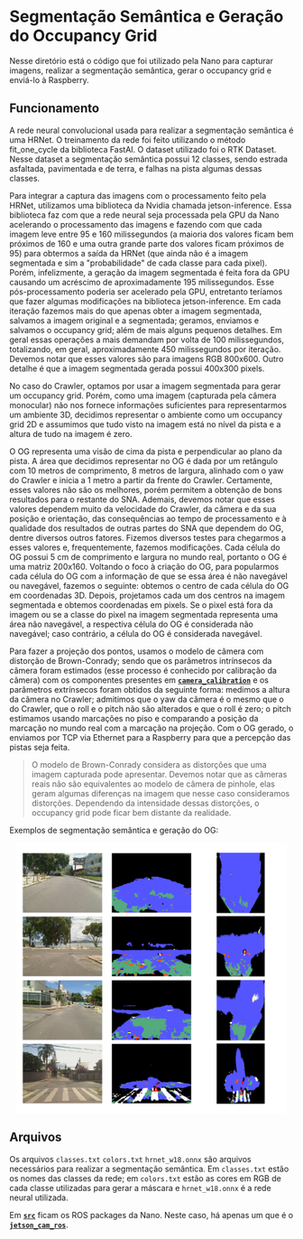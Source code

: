 # Segmentação Semântica e Geração do Occupancy Grid

Nesse diretório está o código que foi utilizado pela Nano para capturar imagens, realizar a segmentação semântica, 
gerar o occupancy grid e enviá-lo à Raspberry.

## Funcionamento
A rede neural convolucional usada para realizar a segmentação semântica é uma HRNet. O treinamento da rede foi feito utilizando o método fit\_one\_cycle da biblioteca FastAI. O dataset utilizado foi o RTK Dataset. Nesse dataset a segmentação semântica possui 12 classes, sendo estrada asfaltada, pavimentada e de terra, e falhas na pista algumas dessas classes.

Para integrar a captura das imagens com o processamento feito pela HRNet, utilizamos uma biblioteca da Nvidia chamada jetson-inference. Essa biblioteca faz com que a rede neural seja processada pela GPU da Nano acelerando o processamento das imagens e fazendo com que cada imagem leve entre 95 e 160 milissegundos (a maioria dos valores ficam bem próximos de 160 e uma outra grande parte dos valores ficam próximos de 95) para obtermos a saída da HRNet (que ainda não é a imagem segmentada e sim a "probabilidade" de cada classe para cada pixel). Porém, infelizmente, a geração da imagem segmentada é feita fora da GPU causando um acréscimo de aproximadamente 195 milissegundos. Esse pós-processamento poderia ser acelerado pela GPU, entretanto teríamos que fazer algumas modificações na biblioteca jetson-inference. Em cada iteração fazemos mais do que apenas obter a imagem segmentada, salvamos a imagem original e a segmentada; geramos, enviamos e salvamos o occupancy grid; além de mais alguns pequenos detalhes. Em geral essas operações a mais demandam por volta de 100 milissegundos, totalizando, em geral, aproximadamente 450 milissegundos por iteração. Devemos notar que esses valores são para imagens RGB 800x600. Outro detalhe é que a imagem segmentada gerada possui 400x300 pixels.

No caso do Crawler, optamos por usar a imagem segmentada para gerar um occupancy grid. Porém, como uma imagem (capturada pela câmera monocular) não nos fornece informações suficientes para representarmos um ambiente 3D, decidimos representar o ambiente como um occupancy grid 2D e assumimos que tudo visto na imagem está no nível da pista e a altura de tudo na imagem é zero.

O OG representa uma visão de cima da pista e perpendicular ao plano da pista. A área que decidimos representar no OG é dada por um retângulo com 10 metros de comprimento, 8 metros de largura, alinhado com o yaw do Crawler e inicia a 1 metro a partir da frente do Crawler. Certamente, esses valores não são os melhores, porém permitem a obtenção de bons resultados para o restante do SNA. Ademais, devemos notar que esses valores dependem muito da velocidade do Crawler, da câmera e da sua posição e orientação, das consequências ao tempo de processamento e à qualidade dos resultados de outras partes do SNA que dependem do OG, dentre diversos outros fatores. Fizemos diversos testes para chegarmos a esses valores e, frequentemente, fazemos modificações. Cada célula do OG possui 5 cm de comprimento e largura no mundo real, portanto o OG é uma matriz 200x160. Voltando o foco à criação do OG, para popularmos cada célula do OG com a informação de que se essa área é não navegável ou navegável, fazemos o seguinte: obtemos o centro de cada célula do OG em coordenadas 3D. Depois, projetamos cada um dos centros na imagem segmentada e obtemos coordenadas em pixels. Se o pixel está fora da imagem ou se a classe do pixel na imagem segmentada representa uma área não navegável, a respectiva célula do OG é considerada não navegável; caso contrário, a célula do OG é considerada navegável. 

Para fazer a projeção dos pontos, usamos o modelo de câmera com distorção de Brown-Conrady; sendo que os parâmetros intrínsecos da câmera foram estimados (esse processo é conhecido por calibração da câmera) com os componentes presentes em [**`camera_calibration`**](../camera_calibration) e os parâmetros extrínsecos foram obtidos da seguinte forma: medimos a altura da câmera no Crawler; admitimos que o yaw da câmera é o mesmo que o do Crawler, que o roll e o pitch não são alterados e que o roll é zero; o pitch estimamos usando marcações no piso e comparando a posição da marcação no mundo real com a marcação na projeção. Com o OG gerado, o enviamos por TCP via Ethernet para a Raspberry para que a percepção das pistas seja feita.

> O modelo de Brown-Conrady considera as distorções que uma imagem capturada pode apresentar. Devemos notar que as câmeras reais não são equivalentes ao modelo de câmera de pinhole, elas geram algumas diferenças na imagem que nesse caso consideramos distorções. Dependendo da intensidade dessas distorções, o occupancy grid pode ficar bem distante da realidade.


Exemplos de segmentação semântica e geração do OG:
<style>
.center {
  display: block;
  margin-left: auto;
  margin-right: auto;
  width: 50%;
}
</style>

<img src="../docs/images/final.png" alt="HTML5 Icon" style="width:50vw;" class=center>


## Arquivos
Os arquivos `classes.txt` `colors.txt` `hrnet_w18.onnx` são arquivos necessários para realizar a segmentação semântica. 
Em `classes.txt` estão os nomes das classes da rede; em `colors.txt` estão as cores em RGB de cada classe utilizadas para gerar a máscara
e `hrnet_w18.onnx` é a rede neural utilizada.

Em [**`src`**](./src) ficam os ROS packages da Nano. Neste caso, há apenas um que é o [**`jetson_cam_ros`**](./src/jetson_cam_ros).
